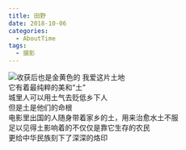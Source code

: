 ```yaml
---
title: 田野
date: 2018-10-06
categories:
  - AboutTime
tags:
  - 摄影
---
```


![收获后也是金黄色的](https://cdn.jsdelivr.net/gh/xunlu1998/blogImg/img/1616780529672.jpg)
我爱这片土地</br>
它有着最纯粹的美和“土”</br>
城里人可以用土气去贬低乡下人</br>
但是土是他们的命根</br>
电影里出国的人随身带着家乡的土，用来治愈水土不服</br>
足以见得土影响着的不仅仅是靠它生存的农民</br>
更给中华民族刻下了深深的烙印

<!-- more -->
